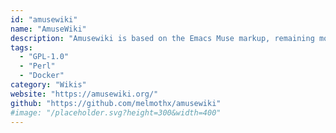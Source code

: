 ```yaml
---
id: "amusewiki"
name: "AmuseWiki"
description: "Amusewiki is based on the Emacs Muse markup, remaining mostly compatible with the original implementation. It can work as a read-only site, as a moderated wiki, or as a fully open wiki or even as a private site."
tags:
  - "GPL-1.0"
  - "Perl"
  - "Docker"
category: "Wikis"
website: "https://amusewiki.org/"
github: "https://github.com/melmothx/amusewiki"
#image: "/placeholder.svg?height=300&width=400"
---
```


